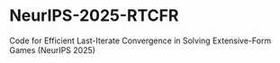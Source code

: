 # NeurIPS-2025-RTCFR
Code for Efficient Last-Iterate Convergence in Solving Extensive-Form Games (NeurIPS 2025)
